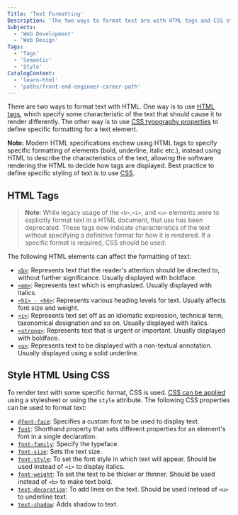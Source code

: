 ```yaml
---
Title: 'Text Formatting'
Description: 'The two ways to format text are with HTML tags and CSS styles.'
Subjects:
  - 'Web Development'
  - 'Web Design'
Tags:
  - 'Tags'
  - 'Semantic'
  - 'Style'
CatalogContent:
  - 'learn-html'
  - 'paths/front-end-engineer-career-path'
---
```


There are two ways to format text with HTML. One way is to use [HTML tags](https://www.codecademy.com/resources/docs/html/tags), which specify some characteristic of the text that should cause it to render differently. The other way is to use [CSS typography properties](https://www.codecademy.com/resources/docs/css/typography) to define specific formatting for a text element.

**Note:** Modern HTML specifications eschew using HTML tags to specify specific formatting of elements (bold, underline, italic etc.), instead using HTML to describe the characteristics of the text, allowing the software rendering the HTML to decide how tags are displayed. Best practice to define specific styling of text is to use [CSS](https://www.codecademy.com/resources/docs/css).

## HTML Tags

> **Note**: While legacy usage of the `<b>`,`<i>`, and `<u>` elements were to explicitly format text in a HTML document, that use has been deprecated. These tags now indicate characteristics of the text without specifying a definitive format for how it is rendered. If a specific format is required, CSS should be used.

The following HTML elements can affect the formatting of text:

- [`<b>`](https://www.codecademy.com/resources/docs/html/elements/b): Represents text that the reader's attention should be directed to, without further significance. Usually displayed with boldface.
- [`<em>`](https://www.codecademy.com/resources/docs/html/elements/em): Represents text which is emphasized. Usually displayed with italics.
- [`<h1> - <h6>`](https://www.codecademy.com/resources/docs/html/elements/h1-h6): Represents various heading levels for text. Usually affects font size and weight.
- [`<i>`](https://www.codecademy.com/resources/docs/html/elements/i): Represents text set off as an idiomatic expression, technical term, taxonomical designation and so on. Usually displayed with italics.
- [`<strong>`](https://www.codecademy.com/resources/docs/html/elements/strong): Represents text that is urgent or important. Usually displayed with boldface.
- [`<u>`](https://www.codecademy.com/resources/docs/html/elements/u): Represents text to be displayed with a non-textual annotation. Usually displayed using a solid underline.

## Style HTML Using CSS

To render text with some specific format, CSS is used. [CSS can be applied](https://www.codecademy.com/resources/docs/css/anatomy) using a stylesheet or using the `style` attribute. The following CSS properties can be used to format text:

- [`@font-face`](https://www.codecademy.com/resources/docs/css/typography/font-face): Specifies a custom font to be used to display text.
- [`font`](https://www.codecademy.com/resources/docs/css/typography/font): Shorthand property that sets different properties for an element's font in a single declaration.
- [`font-family`](https://www.codecademy.com/resources/docs/css/typography/font-family): Specify the typeface.
- [`font-size`](https://www.codecademy.com/resources/docs/css/typography/font-size): Sets the text size.
- [`font-style`](https://www.codecademy.com/resources/docs/css/typography/font-style): To set the font style in which text will appear. Should be used instead of `<i>` to display italics.
- [`font-weight`](https://www.codecademy.com/resources/docs/css/typography/font-weight): To set the text to be thicker or thinner. Should be used instead of `<b>` to make text bold.
- [`text-decoration`](https://www.codecademy.com/resources/docs/css/typography/text-decoration): To add lines on the text. Should be used instead of `<u>` to underline text.
- [`text-shadow`](https://www.codecademy.com/resources/docs/css/typography/text-shadow): Adds shadow to text.
